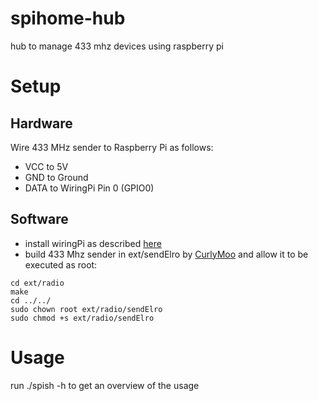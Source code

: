 # spihome-hub
hub to manage 433 mhz devices using raspberry pi

# Setup
## Hardware
Wire 433 MHz sender to Raspberry Pi as follows:
* VCC to 5V
* GND to Ground
* DATA to WiringPi Pin 0 (GPIO0)

## Software
* install wiringPi as described [here](http://wiringpi.com/download-and-install/)
* build 433 Mhz sender in ext/sendElro by [CurlyMoo](https://github.com/CurlyMoo) and allow it to be executed as root:
```
cd ext/radio
make
cd ../../
sudo chown root ext/radio/sendElro
sudo chmod +s ext/radio/sendElro
```

# Usage
run ./spish -h to get an overview of the usage